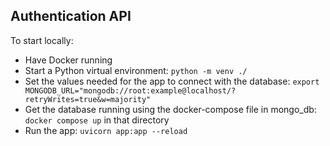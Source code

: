 Authentication API
------------------

To start locally:

* Have Docker running
* Start a Python virtual environment: `python -m venv ./`
* Set the values needed for the app to connect with the database: `export MONGODB_URL="mongodb://root:example@localhost/?retryWrites=true&w=majority"`
* Get the database running using the docker-compose file in mongo_db: `docker compose up` in that directory
* Run the app: `uvicorn app:app --reload`


    